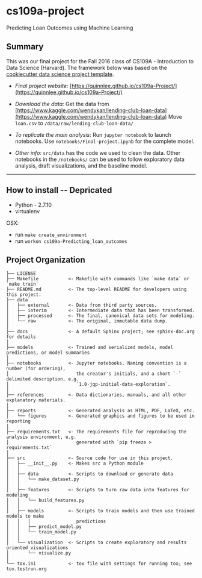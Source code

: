 cs109a-project
==============================

Predicting Loan Outcomes using Machine Learning

Summary
-------

This was our final project for the Fall 2016 class of CS109A - Introduction to Data Science (Harvard). The framework below was based on the <a target="_blank" href="https://drivendata.github.io/cookiecutter-data-science/">cookiecutter data science project template</a>.

* *Final project website:* [https://quinnlee.github.io/cs109a-Project/](https://quinnlee.github.io/cs109a-Project/)

* *Download the data:* Get the data from [https://www.kaggle.com/wendykan/lending-club-loan-data](https://www.kaggle.com/wendykan/lending-club-loan-data) Move `loan.csv` to `/data/raw/lending-club-loan-data/`

* *To replicate the main analysis:* Run `jupyter notebook` to launch notebooks. Use `notebooks/Final-project.ipynb` for the complete model.

* *Other info:* `src/data` has the code we used to clean the data.  Other notebooks in the `/notebooks/` can be used to follow exploratory data analysis, draft visualizations, and the baseline model.


-----------------------------------------------------------------
How to install -- Depricated
--------------

* Python - 2.7.10
* virtualenv

OSX:

* run `make create_environment`
* run `workon cs109a-Predicting_loan_outcomes`

Project Organization
------------

    ├── LICENSE
    ├── Makefile           <- Makefile with commands like `make data` or `make train`
    ├── README.md          <- The top-level README for developers using this project.
    ├── data
    │   ├── external       <- Data from third party sources.
    │   ├── interim        <- Intermediate data that has been transformed.
    │   ├── processed      <- The final, canonical data sets for modeling.
    │   └── raw            <- The original, immutable data dump.
    │
    ├── docs               <- A default Sphinx project; see sphinx-doc.org for details
    │
    ├── models             <- Trained and serialized models, model predictions, or model summaries
    │
    ├── notebooks          <- Jupyter notebooks. Naming convention is a number (for ordering),
    │                         the creator's initials, and a short `-` delimited description, e.g.
    │                         `1.0-jqp-initial-data-exploration`.
    │
    ├── references         <- Data dictionaries, manuals, and all other explanatory materials.
    │
    ├── reports            <- Generated analysis as HTML, PDF, LaTeX, etc.
    │   └── figures        <- Generated graphics and figures to be used in reporting
    │
    ├── requirements.txt   <- The requirements file for reproducing the analysis environment, e.g.
    │                         generated with `pip freeze > requirements.txt`
    │
    ├── src                <- Source code for use in this project.
    │   ├── __init__.py    <- Makes src a Python module
    │   │
    │   ├── data           <- Scripts to download or generate data
    │   │   └── make_dataset.py
    │   │
    │   ├── features       <- Scripts to turn raw data into features for modeling
    │   │   └── build_features.py
    │   │
    │   ├── models         <- Scripts to train models and then use trained models to make
    │   │   │                 predictions
    │   │   ├── predict_model.py
    │   │   └── train_model.py
    │   │
    │   └── visualization  <- Scripts to create exploratory and results oriented visualizations
    │       └── visualize.py
    │
    └── tox.ini            <- tox file with settings for running tox; see tox.testrun.org

